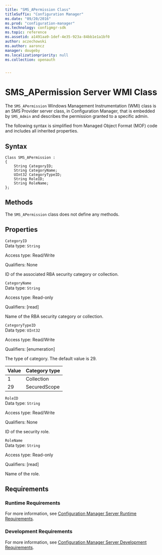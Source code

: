 ```yaml
---
title: "SMS_APermission Class"
titleSuffix: "Configuration Manager"
ms.date: "09/20/2016"
ms.prod: "configuration-manager"
ms.technology: configmgr-sdk
ms.topic: reference
ms.assetid: a1491aa9-1def-4e35-923a-84bb1e1a1bf0
author: aczechowski
ms.author: aaroncz
manager: dougeby
ms.localizationpriority: null
ms.collection: openauth


---
```

# SMS_APermission Server WMI Class
The `SMS_APermission` Windows Management Instrumentation (WMI) class is an SMS Provider server class, in Configuration Manager, that is embedded by `SMS_Admin` and describes the permission granted to a specific admin.  

 The following syntax is simplified from Managed Object Format (MOF) code and includes all inherited properties.  

## Syntax  

```  
Class SMS_APermission :    
{  
    String CategoryID;  
    String CategoryName;  
    UInt32 CategoryTypeID;  
    String RoleID;  
    String RoleName;  
};  
```  

## Methods  
 The `SMS_APermission` class does not define any methods.  

## Properties  
 `CategoryID`  
 Data type: `String`  

 Access type: Read/Write  

 Qualifiers: None  

 ID of the associated RBA security category or collection.  

 `CategoryName`  
 Data type: `String`  

 Access type: Read-only  

 Qualifiers: [read]  

 Name of the RBA security category or collection.  

 `CategoryTypeID`  
 Data type: `UInt32`  

 Access type: Read/Write  

 Qualifiers: [enumeration]  

 The type of category. The default value is 29.  

|Value|Category type|  
|-|-|  
|1|Collection|  
|29|SecuredScope|  

 `RoleID`  
 Data type: `String`  

 Access type: Read/Write  

 Qualifiers: None  

 ID of the security role.  

 `RoleName`  
 Data type: `String`  

 Access type: Read-only  

 Qualifiers: [read]  

 Name of the role.  

## Requirements  

### Runtime Requirements  
 For more information, see [Configuration Manager Server Runtime Requirements](../../../../../develop/core/reqs/server-runtime-requirements.md).  

### Development Requirements  
 For more information, see [Configuration Manager Server Development Requirements](../../../../../develop/core/reqs/server-development-requirements.md).  
